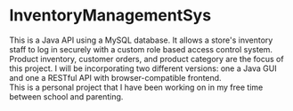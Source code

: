 # InventoryManagementSys

This is a Java API using a MySQL database. It allows a store's inventory staff to log in securely with a custom role based access control system. Product inventory, customer orders, and product category are the focus of this project. I will be incorporating two different versions: one a Java GUI and one a RESTful API with browser-compatible frontend.    
This is a personal project that I have been working on in my free time between school and parenting. 
